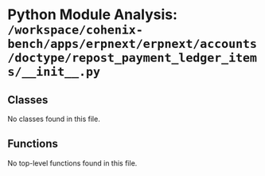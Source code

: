 # Python Module Analysis: `/workspace/cohenix-bench/apps/erpnext/erpnext/accounts/doctype/repost_payment_ledger_items/__init__.py`

## Classes

No classes found in this file.


## Functions

No top-level functions found in this file.

